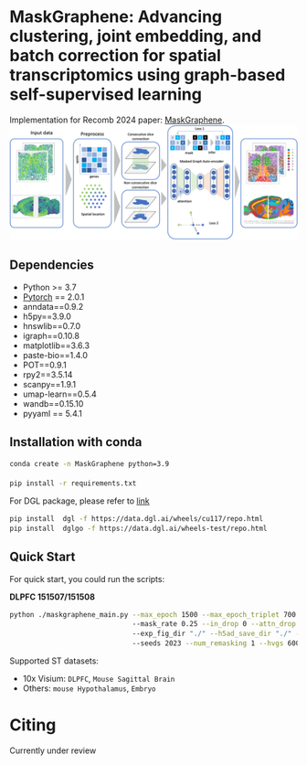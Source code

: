 <h1> MaskGraphene: Advancing clustering, joint embedding, and batch correction for spatial transcriptomics using graph-based self-supervised learning </h1>

Implementation for Recomb 2024 paper:  [MaskGraphene]().
<img src="/figs/ppl.png">


<h2>Dependencies </h2>

* Python >= 3.7
* [Pytorch](https://pytorch.org/) == 2.0.1
* anndata==0.9.2
* h5py==3.9.0
* hnswlib==0.7.0
* igraph==0.10.8
* matplotlib==3.6.3
* paste-bio==1.4.0
* POT==0.9.1
* rpy2==3.5.14
* scanpy==1.9.1
* umap-learn==0.5.4
* wandb==0.15.10
* pyyaml == 5.4.1

<h2>Installation with conda</h2>

```bash
conda create -n MaskGraphene python=3.9 

pip install -r requirements.txt
```

For DGL package, please refer to [link](https://www.dgl.ai/pages/start.html)

```bash
pip install  dgl -f https://data.dgl.ai/wheels/cu117/repo.html
pip install  dglgo -f https://data.dgl.ai/wheels-test/repo.html
```

<h2>Quick Start </h2>

For quick start, you could run the scripts: 

**DLPFC 151507/151508**

```bash
python ./maskgraphene_main.py --max_epoch 1500 --max_epoch_triplet 700 --logging False --section_ids "151507,151508" --num_class 7 --load_model False --num_hidden "512,32" --alpha_l 2 --lam 1 --loss_fn "sce" 
                              --mask_rate 0.25 --in_drop 0 --attn_drop 0 --remask_rate 0.25
                              --exp_fig_dir "./" --h5ad_save_dir "./" --st_data_dir "./benchmarking_data/DLPFC12"
                              --seeds 2023 --num_remasking 1 --hvgs 6000 --dataset DLPFC --consecutive_prior 1
```

Supported ST datasets:

<!-- * mini batch node classification:  `ogbn-arxiv`, `ogbn-products`, `mag-scholar-f`, `ogbn-papers100M` -->
* 10x Visium: `DLPFC`, `Mouse Sagittal Brain`
* Others: `mouse Hypothalamus`, `Embryo`



<h1> Citing </h1>

Currently under review

<!-- ```

``` -->
